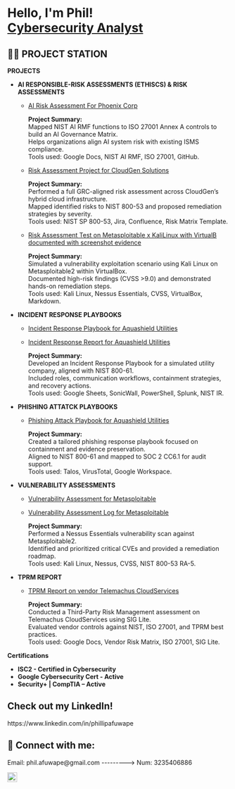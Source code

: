 <h1>Hello, I'm Phil! <br/><a href="https://www.linkedin.com/in/phillipafuwape">Cybersecurity Analyst</a></h1>

<h2>👨‍💻 PROJECT STATION </h2>

 <b>PROJECTS</b>
 - <b>AI RESPONSIBLE-RISK ASSESSMENTS (ETHISCS) & RISK ASSESSMENTS </b>

   - [AI Risk Assessment For Phoenix Corp](https://docs.google.com/document/d/1cgijqWHWwSNIh322nh-NwI9FA69DK9xkwJVOgtXC0EU/edit?usp=sharing)
 
      **Project Summary:**  
      Mapped NIST AI RMF functions to ISO 27001 Annex A controls to build an AI Governance Matrix.  
      Helps organizations align AI system risk with existing ISMS compliance.  
      Tools used: Google Docs, NIST AI RMF, ISO 27001, GitHub.
   
   - [Risk Assessment Project for CloudGen Solutions](https://docs.google.com/spreadsheets/d/1XlJKVuStoujkLpREekX9Y__ZaLZq56ab_Ym5-PBFRjo/edit?usp=sharing)

      **Project Summary:**  
      Performed a full GRC-aligned risk assessment across CloudGen’s hybrid cloud infrastructure.  
      Mapped identified risks to NIST 800-53 and proposed remediation strategies by severity.  
      Tools used: NIST SP 800-53, Jira, Confluence, Risk Matrix Template.

   - [Risk Assessment Test on Metasploitable x KaliLinux with VirtualB documented with screenshot evidence](https://docs.google.com/spreadsheets/d/1wRaHV_v_BciwgdR4RwXHJ415VLV9R49LGn_cGN4wmng/edit?usp=sharing)

       **Project Summary:**  
       Simulated a vulnerability exploitation scenario using Kali Linux on Metasploitable2 within VirtualBox.  
       Documented high-risk findings (CVSS >9.0) and demonstrated hands-on remediation steps.  
       Tools used: Kali Linux, Nessus Essentials, CVSS, VirtualBox, Markdown.


   


- <b>INCIDENT RESPONSE PLAYBOOKS</b>

   - [Incident Response Playbook for Aquashield Utilities](https://docs.google.com/spreadsheets/d/1HA0Ttiu3PPXXYdwGCRuhqXv3nktYkGx7X9Gfxc0tUjM/edit?usp=sharing)
   - [Incident Response Report for Aquashield Utilities](https://docs.google.com/spreadsheets/d/1HA0Ttiu3PPXXYdwGCRuhqXv3nktYkGx7X9Gfxc0tUjM/edit?usp=sharing)

     **Project Summary:**  
     Developed an Incident Response Playbook for a simulated utility company, aligned with NIST 800-61.  
     Included roles, communication workflows, containment strategies, and recovery actions.  
     Tools used: Google Sheets, SonicWall, PowerShell, Splunk, NIST IR.

 
    
- <b>PHISHING ATTATCK PLAYBOOKS </b>

  - [Phishing Attack Playbook for  Aquashield Utilities](https://docs.google.com/spreadsheets/d/1XlJKVuStoujkLpREekX9Y__ZaLZq56ab_Ym5-PBFRjo/edit?usp=sharing)

     **Project Summary:**  
     Created a tailored phishing response playbook focused on containment and evidence preservation.  
     Aligned to NIST 800-61 and mapped to SOC 2 CC6.1 for audit support.  
     Tools used: Talos, VirusTotal, Google Workspace.

  
- <b>VULNERABILITY ASSESSMENTS </b>

   - [Vulnerability Assessment for Metasploitable](https://docs.google.com/document/d/1Eo9i4TMJOlZhw9zOTtN9zkz0pajjplMw-DMXgHRu1Eo/edit?usp=sharing)
   - [Vulnerability Assessment Log for Metasploitable](https://docs.google.com/document/d/1Eo9i4TMJOlZhw9zOTtN9zkz0pajjplMw-DMXgHRu1Eo/edit?usp=sharing)
 
     **Project Summary:**  
     Performed a Nessus Essentials vulnerability scan against Metasploitable2.  
     Identified and prioritized critical CVEs and provided a remediation roadmap.  
     Tools used: Kali Linux, Nessus, CVSS, NIST 800-53 RA-5.

  
- <b>TPRM REPORT </b>

  - [TPRM Report on vendor Telemachus CloudServices](https://docs.google.com/document/d/1SjItRv4jofvFL1U3pqhsKAO_uK5aq9Q1ur6crt36et0/edit?usp=sharing)

    **Project Summary:**  
    Conducted a Third-Party Risk Management assessment on Telemachus CloudServices using SIG Lite.  
    Evaluated vendor controls against NIST, ISO 27001, and TPRM best practices.  
    Tools used: Google Docs, Vendor Risk Matrix, ISO 27001, SIG Lite.

 
 <b>Certifications</b>
   - <b> ISC2 - Certified in Cybersecurity</b>
   - <b> Google Cybersecurity Cert - Active</b>
   - <b> Security+ | CompTIA – Active</b>
  
<h2> Check out my LinkedIn! </h2>
 https://www.linkedin.com/in/phillipafuwape


<h2> 🤳 Connect with me:</h2>
Email: phil.afuwape@gmail.com --------->       Num: 3235406886 


[<img align="left" alt="JoshMadakor | LinkedIn" width="22px" src="https://cdn.jsdelivr.net/npm/simple-icons@v3/icons/linkedin.svg" />][linkedin]



[linkedin]: https://www.linkedin.com/in/phillipafuwape

<!--
**joshmadakor1/joshmadakor1** is a ✨ _special_ ✨ repository because its `README.md` (this file) appears on your GitHub profile.

Here are some ideas to get you started:

- 🔭 I’m currently working on ...
- 🌱 I’m currently learning ...
- 👯 I’m looking to collaborate on ...
- 🤔 I’m looking for help with ...
- 💬 Ask me about ...
- 📫 How to reach me: ...
- 😄 Pronouns: ...
- ⚡ Fun fact: ...
-->
